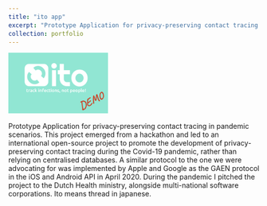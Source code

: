 ```yaml
---
title: "ito app"
excerpt: "Prototype Application for privacy-preserving contact tracing in pandemic scenarios.<br/><img src='/images/ito_demo.png' width='200'>"
collection: portfolio
---
```


<img src='/images/ito_demo.png' width='200'>

Prototype Application for privacy-preserving contact tracing in pandemic scenarios. This project emerged from a hackathon and led to an international open-source project to promote the development of privacy-preserving contact tracing during the Covid-19 pandemic, rather than relying on centralised databases. A similar protocol to the one we were advocating for was implemented by Apple and Google as the GAEN protocol in the iOS and Android API in April 2020. During the pandemic I pitched the project to the Dutch Health ministry, alongside multi-national software corporations. Ito means thread in japanese. 